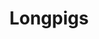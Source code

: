 ---
title: "Longpigs"
summary: "British alternative rock/brit pop band founded in 1993 and disbanded in 2000. Members: Crispin Hunt Richard Hawley Simon Stafford Dee Boyle Andy Cook"
image: "longpigs.jpg"
---